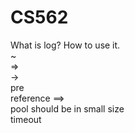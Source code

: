 # CS562
What is log? How to use it.<br />
~<br />
=><br />
-><br />
pre<br />
reference ==><br />
pool should be in small size<br />
timeout
